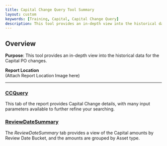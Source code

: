 ```yaml
---
title: Capital Change Query Tool Summary
layout: custom
keywords: [Training, Capital, Capital Change Query]
description: This tool provides an in-depth view into the historical data for the Capital PO changes.
---
```


## Overview

**Purpose**:  This tool provides an in-depth view into the historical data for the Capital PO changes.

**Report Location**<br>
(Attach Report Location Image here)

___
### [ CCQuery ](/bApps/InterjectTraining/WIP/CCQuery_WIP.html)

This tab of the report provides Capital Change details, with many input parameters available to further refine your searching.

### [ ReviewDateSummary ](/bApps/InterjectTraining/WIP/ReviewDateSummary_WIP.html)

The *ReviewDateSummary* tab provides a view of the Capital amounts by Review Date Bucket, and the amounts are grouped by Asset type.
